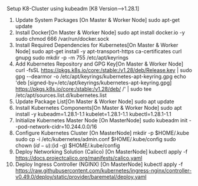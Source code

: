 Setup K8-Cluster using kubeadm [K8 Version-->1.28.1]
1. Update System Packages [On Master & Worker Node]
sudo apt-get update
2. Install Docker[On Master & Worker Node]
sudo apt install docker.io -y
sudo chmod 666 /var/run/docker.sock
3. Install Required Dependencies for Kubernetes[On Master & Worker Node]
sudo apt-get install -y apt-transport-https ca-certificates curl gnupg
sudo mkdir -p -m 755 /etc/apt/keyrings
4. Add Kubernetes Repository and GPG Key[On Master & Worker Node]
curl -fsSL https://pkgs.k8s.io/core:/stable:/v1.28/deb/Release.key | sudo gpg --dearmor -o /etc/apt/keyrings/kubernetes-apt-keyring.gpg
echo 'deb [signed-by=/etc/apt/keyrings/kubernetes-apt-keyring.gpg] https://pkgs.k8s.io/core:/stable:/v1.28/deb/ /' | sudo tee /etc/apt/sources.list.d/kubernetes.list
5. Update Package List[On Master & Worker Node]
sudo apt update
6. Install Kubernetes Components[On Master & Worker Node]
sudo apt install -y kubeadm=1.28.1-1.1 kubelet=1.28.1-1.1 kubectl=1.28.1-1.1
7. Initialize Kubernetes Master Node [On MasterNode]
sudo kubeadm init --pod-network-cidr=10.244.0.0/16
8. Configure Kubernetes Cluster [On MasterNode]
mkdir -p $HOME/.kube
sudo cp -i /etc/kubernetes/admin.conf $HOME/.kube/config
sudo chown $(id -u):$(id -g) $HOME/.kube/config
9. Deploy Networking Solution (Calico) [On MasterNode]
kubectl apply -f https://docs.projectcalico.org/manifests/calico.yaml
10. Deploy Ingress Controller (NGINX) [On MasterNode]
kubectl apply -f https://raw.githubusercontent.com/kubernetes/ingress-nginx/controller-v0.49.0/deploy/static/provider/baremetal/deploy.yaml
